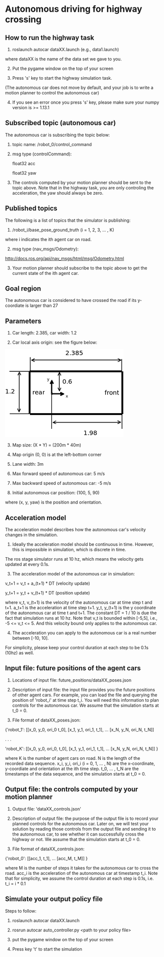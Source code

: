 # Autonomous driving for highway crossing

## How to run the highway task

1. roslaunch autocar dataXX.launch (e.g., data1.launch)

where dataXX is the name of the data set we gave to you.

2. Put the pygame window on the top of your screen

3. Press 's' key to start the highway simulation task. 

(The autonomous car does not move by default, and your job is to write a motion planner to control the autonomous car)

4. If you see an error once you press 's' key, please make sure your
numpy version is >= 1.13.1

## Subscribed topic (autonomous car)

The autonomous car is subscribing the topic below:

1. topic name: /robot_0/control_command

2. msg type (controlCommand): 

    float32 acc

    float32 yaw

3. The controls computed by your motion planner should be sent to the topic above. 
Note that in the highway task, you are only controling the acceleration, the yaw should always be zero.

## Published topics

The following is a list of topics that the simulator is publishing:

1. /robot_i/base_pose_ground_truth (i = 1, 2, 3, ... , K)

where i indicates the ith agent car on road.

2. msg type (nav_msgs/Odometry):

http://docs.ros.org/api/nav_msgs/html/msg/Odometry.html

3. Your motion planner should subscribe to the topic above to get the current state of the ith agent car.

## Goal region

The autonomous car is considered to have crossed the road if its y-coordiate is larger than 27 

## Parameters

1. Car length: 2.385, car width: 1.2

2. Car local axis origin: see the figure below:

![alt text](figs/car_params.png)

3. Map size: (X * Y) = (200m * 40m)

4. Map origin (0, 0) is at the left-bottom corner

5. Lane width: 3m

6. Max forward speed of autonomous car: 5 m/s

7. Max backward speed of autonomous car: -5 m/s

8. Initial autonomous car position: (100, 5, 90)

where (x, y, yaw) is the position and orientation.

## Acceleration model

The acceleration model describes how the autonomous car's velocity changes in the
simulation.

1. Ideally the acceleration model should be continuous in time. However,
this is impossible in simulation, which is discrete in time.

The ros stage simulator runs at 10 hz, which means the velocity gets
updated at every 0.1s.

3. The acceleration model of the autonomous car in simulation: 

v_t+1 = v_t + a_(t+1) * DT (velocity update)

y_t+1 = y_t + v_(t+1) * DT (position update)

where v_t, v_(t+1) is the velocity of the autonomous car at time step t and t+1. 
a_t+1 is the acceleration at time step t+1. 
y_t, y_(t+1) is the y coordinate of the autonomous car at time t and t+1.
The constant DT = 1 / 10 is due the fact that simulation
runs at 10 hz. Note that v_t is bounded within [-5,5], i.e.,
-5 <= v_t <= 5. And this velocity bound only applies to the autonomous car.

4. The acceleration you can apply to the autonomous car is a real number
between [-10, 10].

For simplicity, 
please keep your control duration at each step to be 0.1s (10hz) as well.

## Input file: future positions of the agent cars

1. Locations of input file: future_positions/dataXX_poses.json 

2. Description of input file: the input file provides you the future positions of other agent
cars. For example, you can load the file and querying the position of 'robot_i'
at time step t_i.
You will need this information to plan controls for the autonomous car.
We assume that the simulation starts at t_0 = 0.

3. File format of dataXX_poses.json:

{'robot_1': [[x_0, y_0, ori_0 t_0], 
              [x_1, y_1, ori_1, t_1],
              ... 
              [x_N, y_N, ori_N, t_N]]

 .
 .
 .

 'robot_K': [[x_0, y_0, ori_0, t_0], 
              [x_1, y_1, ori_1, t_1],
              ... 
              [x_N, y_N, ori_N, t_N]]
}

where K is the number of agent cars on road. N is the length of the recorded data sequence.
x_i, y_i, ori_i (i = 0, 1, ... , N) are the x-coordinate, y-coordiate and orientation at 
the ith time step.
t_0, ... , t_N are the timestamps of the data sequence, and the simulation starts at t_0 = 0.


## Output file: the controls computed by your motion planner 

1. Output file: 'dataXX_controls.json' 

2. Description of output file: the purpose of the output file is to record your planned controls for the autonomous car.
Later on, we will test your solution by reading those controls from the output file and sending
it to the autonomous car, to see whether it can successfully cross the highway or not. We assume that the simulation starts at t_0 = 0.

3. File format of dataXX_controls.json:

{'robot_0': [[acc_1, t_1],
              ... 
             [acc_M, t_M]]
}

where M is the number of steps it takes for the autonomous car to cross the road. acc_i is the 
acceleration of the autonomous car at timestamp t_i.
Note that for simplicity, we assume the control duration at each step is 0.1s, 
i.e. t_i = i * 0.1

## Simulate your output policy file

Steps to follow:

1. roslaunch autocar dataXX.launch

2. rosrun autocar auto_controller.py \<path to your policy file\>

3. put the pygame window on the top of your screen

4. Press key 't' to start the simulation
